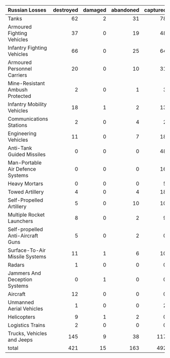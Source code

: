 | Russian Losses                    |   destroyed |   damaged |   abandoned |   captured |   total |
|:----------------------------------|------------:|----------:|------------:|-----------:|--------:|
| Tanks                             |          62 |         2 |          31 |         78 |     173 |
| Armoured Fighting Vehicles        |          37 |         0 |          19 |         48 |     104 |
| Infantry Fighting Vehicles        |          66 |         0 |          25 |         64 |     155 |
| Armoured Personnel Carriers       |          20 |         0 |          10 |         31 |      61 |
| Mine-Resistant Ambush Protected   |           2 |         0 |           1 |          3 |       6 |
| Infantry Mobility Vehicles        |          18 |         1 |           2 |         13 |      34 |
| Communications Stations           |           2 |         0 |           4 |          2 |       8 |
| Engineering Vehicles              |          11 |         0 |           7 |         18 |      36 |
| Anti-Tank Guided Missiles         |           0 |         0 |           0 |         48 |      48 |
| Man-Portable Air Defence Systems  |           0 |         0 |           0 |         16 |      16 |
| Heavy Mortars                     |           0 |         0 |           0 |          5 |       5 |
| Towed Artillery                   |           4 |         0 |           4 |         18 |      26 |
| Self-Propelled Artillery          |           5 |         0 |          10 |         10 |      25 |
| Multiple Rocket Launchers         |           8 |         0 |           2 |          9 |      19 |
| Self-propelled Anti-Aircraft Guns |           5 |         0 |           2 |          0 |       7 |
| Surface-To-Air Missile Systems    |          11 |         1 |           6 |         10 |      28 |
| Radars                            |           1 |         0 |           0 |          0 |       1 |
| Jammers And Deception Systems     |           0 |         1 |           0 |          0 |       1 |
| Aircraft                          |          12 |         0 |           0 |          0 |      12 |
| Unmanned Aerial Vehicles          |           1 |         0 |           0 |          2 |       3 |
| Helicopters                       |           9 |         1 |           2 |          0 |      12 |
| Logistics Trains                  |           2 |         0 |           0 |          0 |       2 |
| Trucks, Vehicles and Jeeps        |         145 |         9 |          38 |        117 |     309 |
| total                             |         421 |        15 |         163 |        492 |    1091 |